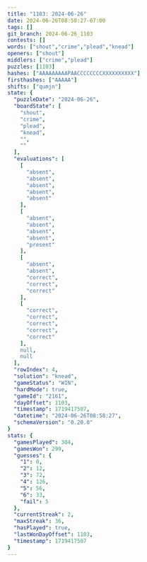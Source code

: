 ```yaml
---
title: "1103: 2024-06-26"
date: 2024-06-26T08:58:27-07:00
tags: []
git_branch: 2024-06-26_1103
contests: []
words: ["shout","crime","plead","knead"]
openers: ["shout"]
middlers: ["crime","plead"]
puzzles: [1103]
hashes: ["AAAAAAAAAPAACCCCCCCCXXXXXXXXXX"]
firsthashes: ["AAAAA"]
shifts: ["qumjn"]
state: {
  "puzzleDate": "2024-06-26",
  "boardState": [
    "shout",
    "crime",
    "plead",
    "knead",
    "",
    ""
  ],
  "evaluations": [
    [
      "absent",
      "absent",
      "absent",
      "absent",
      "absent"
    ],
    [
      "absent",
      "absent",
      "absent",
      "absent",
      "present"
    ],
    [
      "absent",
      "absent",
      "correct",
      "correct",
      "correct"
    ],
    [
      "correct",
      "correct",
      "correct",
      "correct",
      "correct"
    ],
    null,
    null
  ],
  "rowIndex": 4,
  "solution": "knead",
  "gameStatus": "WIN",
  "hardMode": true,
  "gameId": "2161",
  "dayOffset": 1103,
  "timestamp": 1719417507,
  "datetime": "2024-06-26T08:58:27",
  "schemaVersion": "0.20.0"
}
stats: {
  "gamesPlayed": 304,
  "gamesWon": 299,
  "guesses": {
    "1": 0,
    "2": 12,
    "3": 72,
    "4": 126,
    "5": 56,
    "6": 33,
    "fail": 5
  },
  "currentStreak": 2,
  "maxStreak": 36,
  "hasPlayed": true,
  "lastWonDayOffset": 1103,
  "timestamp": 1719417507
}
---
```

<!-- more -->
